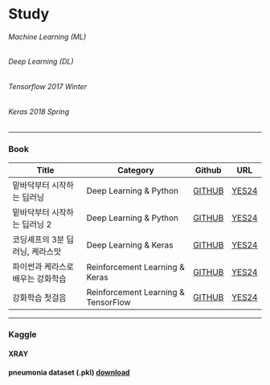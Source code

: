 # Study
###### Machine Learning (ML)
###### Deep Learning (DL)
###### Tensorflow 2017 Winter
###### Keras 2018 Spring
----------
### Book

|Title|Category|Github|URL|
|-----|--------|------|---|
|밑바닥부터 시작하는 딥러닝|Deep Learning & Python|[GITHUB]()|[YES24](http://www.yes24.com/Product/Goods/34970929)|
|밑바닥부터 시작하는 딥러닝 2|Deep Learning & Python|[GITHUB]()|[YES24](http://www.yes24.com/Product/Goods/72173703)|
|코딩셰프의 3분 딥러닝, 케라스맛|Deep Learning & Keras|[GITHUB]()|[YES24](http://www.yes24.com/Product/Goods/57617933)|
|파이썬과 케라스로 배우는 강화학습|Reinforcement Learning & Keras|[GITHUB]()|[YES24](http://www.yes24.com/Product/Goods/44136413)|
|강화학습 첫걸음|Reinforcement Learning & TensorFlow|[GITHUB]()|[YES24](http://www.yes24.com/Product/Goods/57617908)|

----------
### Kaggle
#### XRAY
#### pneumonia dataset (.pkl) [download](https://drive.google.com/drive/folders/102q8Y446NfhLaY_P_vAZFKNOHr8hMZ5w?usp=sharing)
